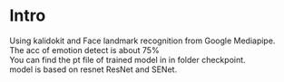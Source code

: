 # Intro
Using kalidokit and Face landmark recognition from Google Mediapipe.  
The acc of emotion detect is about 75%  
You can find the pt file of trained model in in folder checkpoint.  
model is based on resnet ResNet and SENet.  
